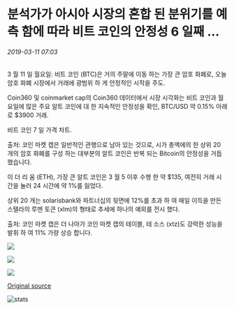 # 분석가가 아시아 시장의 혼합 된 분위기를 예측 함에 따라 비트 코인의 안정성 6 일째 ...

###### 2019-03-11 07:03

3 월 11 일 월요일: 비트 코인 (BTC)은 거의 주말에 이동 하는 가장 큰 암호 화폐로, 오늘 암호 화폐 시장에서 거래에 광범위 하 게 안정적인 시작을 주도.

Coin360 및 coinmarket cap의 Coin360 데이터에서 시장 시각화는 비트 코인과 월요일에 많은 주요 알트 코인에 대 한 지속적인 안정성을 확인, BTC/USD 약 0.15% 아래로 $3900 거래.

비트 코인 7 일 가격 차트.

출처: 코인 마켓 캡은 일반적인 관행으로 남아 있는 것으로, 시가 총액에의 한 상위 20 개의 암호 화폐를 구성 하는 대부분의 알트 코인은 반복 되는 Bitcoin의 안정성을 거듭 했습니다.

이 더 리 움 (ETH), 가장 큰 알트 코인은 3 월 5 이후 수행 한 약 $135, 여전히 거래 시간을 눌러 24 시간에 약 1%를 잃었다.

상위 20 개는 solarisbank와 파트너십의 뒷면에 12%를 초과 하 여 매일 이득을 만든 스텔라의 루멘 토큰 (xlm)의 형태로 추세에 하나의 예외를 전시 했다.

출처: 코인 마켓 캡은 더 나아가 코인 마켓 캡의 테이블, 테 소스 (xtz)도 강력한 성능을 발휘 하 여 11% 가량 상승 합니다.

![](https://s3.cointelegraph.com/storage/uploads/view/2ab48dea69a70634953c5c65bcfcc36f.png)

![](https://s3.cointelegraph.com/storage/uploads/view/60a97d38f73ff849284aa16227d02062.png)

![](https://s3.cointelegraph.com/storage/uploads/view/46c27ce088ea94999d5bc7b84db34581.png)

[Original source](https://cointelegraph.com/news/bitcoin-enters-sixth-day-of-stability-as-analysts-predict-mixed-mood-in-asian-markets)

![stats](https://c.statcounter.com/11760860/0/a89fa40b/1/ "stats")
